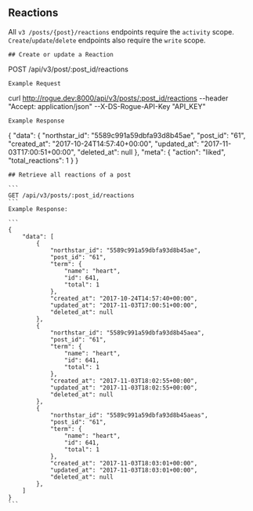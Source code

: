 ## Reactions

All `v3 /posts/{post}/reactions` endpoints require the `activity` scope. `Create`/`update`/`delete` endpoints also require the `write` scope.

```
## Create or update a Reaction
```

POST /api/v3/post/:post_id/reactions

```
Example Request
```

curl http://rogue.dev:8000/api/v3/posts/:post_id/reactions
--header "Accept: application/json"
--X-DS-Rogue-API-Key "API_KEY"

```
Example Response
```

{
"data": {
"northstar_id": "5589c991a59dbfa93d8b45ae",
"post_id": "61",
"created_at": "2017-10-24T14:57:40+00:00",
"updated_at": "2017-11-03T17:00:51+00:00",
"deleted_at": null
},
"meta": {
"action": "liked",
"total_reactions": 1
}
}

````
## Retrieve all reactions of a post

```
GET /api/v3/posts/:post_id/reactions
```
Example Response:

```
{
    "data": [
        {
            "northstar_id": "5589c991a59dbfa93d8b45ae",
            "post_id": "61",
            "term": {
                "name": "heart",
                "id": 641,
                "total": 1
            },
            "created_at": "2017-10-24T14:57:40+00:00",
            "updated_at": "2017-11-03T17:00:51+00:00",
            "deleted_at": null
        },
        {
            "northstar_id": "5589c991a59dbfa93d8b45aea",
            "post_id": "61",
            "term": {
                "name": "heart",
                "id": 641,
                "total": 1
            },
            "created_at": "2017-11-03T18:02:55+00:00",
            "updated_at": "2017-11-03T18:02:55+00:00",
            "deleted_at": null
        },
        {
            "northstar_id": "5589c991a59dbfa93d8b45aeas",
            "post_id": "61",
            "term": {
                "name": "heart",
                "id": 641,
                "total": 1
            },
            "created_at": "2017-11-03T18:03:01+00:00",
            "updated_at": "2017-11-03T18:03:01+00:00",
            "deleted_at": null
        },
    ]
}
```
````
